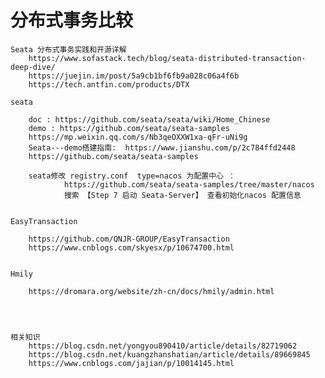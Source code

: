 # 分布式事务比较

    Seata 分布式事务实践和开源详解
        https://www.sofastack.tech/blog/seata-distributed-transaction-deep-dive/
        https://juejin.im/post/5a9cb1bf6fb9a028c06a4f6b
        https://tech.antfin.com/products/DTX

    seata

        doc : https://github.com/seata/seata/wiki/Home_Chinese
        demo : https://github.com/seata/seata-samples
        https://mp.weixin.qq.com/s/Nb3qeOXXW1xa-qFr-uNi9g
        Seata---demo搭建指南:  https://www.jianshu.com/p/2c784ffd2448
        https://github.com/seata/seata-samples
        
        seata修改 registry.conf  type=nacos 为配置中心 ：
                https://github.com/seata/seata-samples/tree/master/nacos  
                搜索 【Step 7 启动 Seata-Server】 查看初始化nacos 配置信息
        

    EasyTransaction

        https://github.com/QNJR-GROUP/EasyTransaction
        https://www.cnblogs.com/skyesx/p/10674700.html


    Hmily

        https://dromara.org/website/zh-cn/docs/hmily/admin.html




    相关知识
        https://blog.csdn.net/yongyou890410/article/details/82719062
        https://blog.csdn.net/kuangzhanshatian/article/details/89669845
        https://www.cnblogs.com/jajian/p/10014145.html
